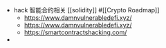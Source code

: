 - hack 智能合约相关 [[solidity]] #[[Crypto Roadmap]]
	- https://www.damnvulnerabledefi.xyz/
	- https://www.damnvulnerabledefi.xyz/
	- https://smartcontractshacking.com/
-